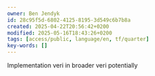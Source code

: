 ```yaml
---
owner: Ben Jendyk
id: 28c95f5d-6802-4125-8195-3d549c6b7b8a
created: 2025-04-22T20:56:42+0200
modified: 2025-05-16T18:43:26+0200
tags: [access/public, language/en, tf/quarter]
key-words: []
---
```


Implementation veri in broader veri potentially